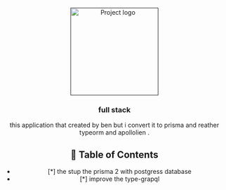 <p align="center">
  <a href="" rel="noopener">
 <img width=200px height=200px src="https://i.imgur.com/6wj0hh6.jpg" alt="Project logo"></a>
</p>

<h3 align="center">full stack </h3>

<div align="center">



<p align="center"> this application that created by ben but i convert it to prisma and reather typeorm and  apollolien .
    <br>
</p>

## 📝 Table of Contents

- [*] the stup the prisma 2 with postgress database
- [*] improve the  type-grapql 
